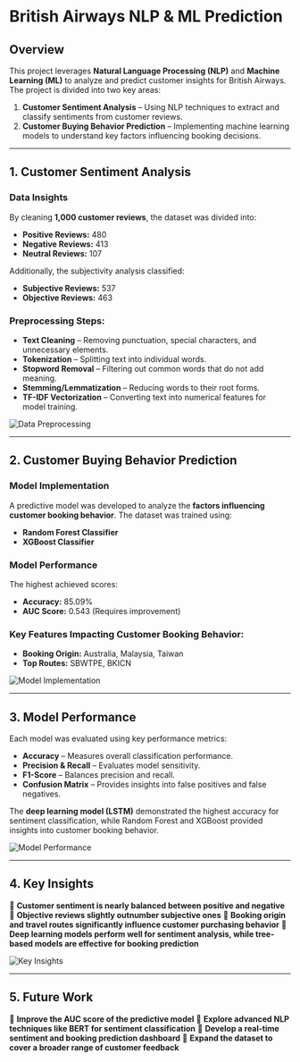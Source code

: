 # British Airways NLP & ML Prediction

## Overview
This project leverages **Natural Language Processing (NLP)** and **Machine Learning (ML)** to analyze and predict customer insights for British Airways. The project is divided into two key areas:
1. **Customer Sentiment Analysis** – Using NLP techniques to extract and classify sentiments from customer reviews.
2. **Customer Buying Behavior Prediction** – Implementing machine learning models to understand key factors influencing booking decisions.

---

## 1. Customer Sentiment Analysis
### Data Insights
By cleaning **1,000 customer reviews**, the dataset was divided into:
- **Positive Reviews:** 480
- **Negative Reviews:** 413
- **Neutral Reviews:** 107

Additionally, the subjectivity analysis classified:
- **Subjective Reviews:** 537
- **Objective Reviews:** 463

### Preprocessing Steps:
- **Text Cleaning** – Removing punctuation, special characters, and unnecessary elements.
- **Tokenization** – Splitting text into individual words.
- **Stopword Removal** – Filtering out common words that do not add meaning.
- **Stemming/Lemmatization** – Reducing words to their root forms.
- **TF-IDF Vectorization** – Converting text into numerical features for model training.

![Data Preprocessing](https://github.com/slashhsu/British-airway-NLP-ML-predict/assets/137000188/6f6dca5b-d643-4b13-8fdd-b794071ab351)

---

## 2. Customer Buying Behavior Prediction
### Model Implementation
A predictive model was developed to analyze the **factors influencing customer booking behavior**. The dataset was trained using:
- **Random Forest Classifier**
- **XGBoost Classifier**

### Model Performance
The highest achieved scores:
- **Accuracy:** 85.09%
- **AUC Score:** 0.543 (Requires improvement)

### Key Features Impacting Customer Booking Behavior:
- **Booking Origin:** Australia, Malaysia, Taiwan
- **Top Routes:** SBWTPE, BKICN

![Model Implementation](https://github.com/slashhsu/British-airway-NLP-ML-predict/assets/137000188/cd738115-12eb-4de7-8001-c9a3e53ebbb9)

---

## 3. Model Performance
Each model was evaluated using key performance metrics:
- **Accuracy** – Measures overall classification performance.
- **Precision & Recall** – Evaluates model sensitivity.
- **F1-Score** – Balances precision and recall.
- **Confusion Matrix** – Provides insights into false positives and false negatives.

The **deep learning model (LSTM)** demonstrated the highest accuracy for sentiment classification, while Random Forest and XGBoost provided insights into customer booking behavior.

![Model Performance](https://github.com/slashhsu/British-airway-NLP-ML-predict/assets/137000188/f455bf39-29ee-4145-8519-b09d784c14f7)

---

## 4. Key Insights
📌 **Customer sentiment is nearly balanced between positive and negative**
📌 **Objective reviews slightly outnumber subjective ones**
📌 **Booking origin and travel routes significantly influence customer purchasing behavior**
📌 **Deep learning models perform well for sentiment analysis, while tree-based models are effective for booking prediction**

![Key Insights](https://github.com/slashhsu/British-airway-NLP-ML-predict/assets/137000188/83c839e2-dae0-472a-984a-261000666440)

---

## 5. Future Work
🔹 **Improve the AUC score of the predictive model**
🔹 **Explore advanced NLP techniques like BERT for sentiment classification**
🔹 **Develop a real-time sentiment and booking prediction dashboard**
🔹 **Expand the dataset to cover a broader range of customer feedback**
